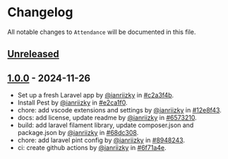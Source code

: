 # Changelog

All notable changes to `Attendance` will be documented in this file.

## [Unreleased](https://github.com/ianriizky/attendance/compare/1.0.0...develop)

## [1.0.0](https://github.com/ianriizky/attendance/releases/tag/1.0.0) - 2024-11-26

- Set up a fresh Laravel app by [@ianriizky](https://github.com/ianriizky) in [#c2a3f4b](https://github.com/nossadev-JM/nossa-compro/commit/c2a3f4b87f981a6888efe5d5bed44d9a5f14b57b).
- Install Pest by [@ianriizky](https://github.com/ianriizky) in [#e2ca1f0](https://github.com/nossadev-JM/nossa-compro/commit/e2ca1f02b09db34da5b7431f4d57d473b21d4a01).
- chore: add vscode extensions and settings by [@ianriizky](https://github.com/ianriizky) in [#12e8f43](https://github.com/nossadev-JM/nossa-compro/commit/12e8f433be3fcc90585cb2b8988bb0bfb9582f73).
- docs: add license, update readme by [@ianriizky](https://github.com/ianriizky) in [#6573210](https://github.com/nossadev-JM/nossa-compro/commit/6573210e63158ff551f8bd939865682672a28bc0).
- build: add laravel filament library, update composer.json and package.json by [@ianriizky](https://github.com/ianriizky) in [#68dc308](https://github.com/nossadev-JM/nossa-compro/commit/68dc3085a262c2cc30730259c3130a912db842c7).
- chore: add laravel pint config by [@ianriizky](https://github.com/ianriizky) in [#8948243](https://github.com/nossadev-JM/nossa-compro/commit/89482434fc53cabd9b80c193156c2bdf23c73f68).
- ci: create github actions by [@ianriizky](https://github.com/ianriizky) in [#6f71a4e](https://github.com/nossadev-JM/nossa-compro/commit/6f71a4e5215d0c457ff2b167a438cbce0253231a).
